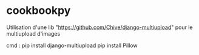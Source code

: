 # cookbookpy

Utilisation d'une lib "https://github.com/Chive/django-multiupload"
pour le multiupload d'images

cmd : 
pip install django-multiupload
pip install Pillow

